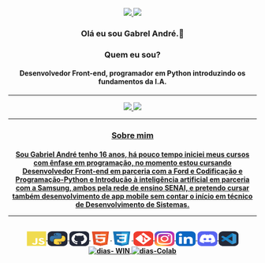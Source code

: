 
<div align='center'>
 
 <a href="https://instagram.com/gabriiell.andre_?utm_source=qr&igshid=NGExMmI2YTkyZg%3D%3D" target="_blank"><img src="https://img.shields.io/badge/-Instagram-%23E4405F?style=for-the-badge&amp;logo=instagram&amp;logoColor=white"> </a> <a href="https://www.linkedin.com/in/gabriel-andr%C3%A9-souza-de-oliveira-a2b291264/" target="_blank"><img src="https://img.shields.io/badge/-LinkedIn-%230077B5?style=for-the-badge&amp;logo=linkedin&amp;logoColor=white" style="max-width: 100%;"> </a> 
### Olá eu sou Gabrel André.👋
<h3>Quem eu sou?</h2>
<h4>
 <strong>Desenvolvedor Front-end,</strong> programador em Python introduzindo os fundamentos da I.A.
</h3>
<hr>
 


<div>

<div>
  <a href="https://github.com/gabrielandresoliveira">
  <img height="140em" src="https://github-readme-stats.vercel.app/api?username=gabrielandresoliveira&show_icons=true&theme=github_dark"/>
  <img height="140em" src="https://github-readme-stats.vercel.app/api/top-langs/?username=gabrielandresoliveira&theme=github_dark"/>
</div> 
 
<hr>
     
</div>
<h3>Sobre mim</h2>
<h4>

  
 <strong>Sou Gabriel André tenho 16 anos, há pouco tempo iniciei meus cursos com ênfase em programação, no momento estou cursando Desenvolvedor Front-end em parceria com a Ford e Codificação e Programação-Python e Introdução à inteligência artificial em parceria com a Samsung, ambos pela rede de ensino SENAI, e pretendo cursar também desenvolvimento de app mobile sem contar o início em técnico de Desenvolvimento de Sistemas. 

<hr>
   
<div style="display: inline_block"><br>
  <img align="center" alt="dias-Js" height="30" width="40" src="https://raw.githubusercontent.com/devicons/devicon/master/icons/javascript/javascript-plain.svg">
  <img align="center" alt="dias-Py" height="30" width="40" src="https://github.com/tandpfun/skill-icons/blob/main/icons/Python-Dark.svg">
  <img align="center" alt="dias-GitHub" height="30" width="40" src="https://github.com/tandpfun/skill-icons/blob/main/icons/Github-Dark.svg">
  <img align="center" alt="dias-HTML" height="30" width="40" src="https://raw.githubusercontent.com/devicons/devicon/master/icons/html5/html5-original.svg">
  <img align="center" alt="dias-CSS" height="30" width="40" src="https://raw.githubusercontent.com/devicons/devicon/master/icons/css3/css3-original.svg">
  <img align="center" alt="dias-Git" height="30" width="40" src="https://github.com/tandpfun/skill-icons/blob/main/icons/Git.svg">
  <img align="center" alt="dias-Instagram" height="30" width="40" src="https://github.com/tandpfun/skill-icons/blob/main/icons/Instagram.svg">
  <img align="center" alt="dias-LinkedIn" height="30" width="40" src="https://github.com/tandpfun/skill-icons/blob/main/icons/LinkedIn.svg">
  <img align="center" alt="dias-Discord" height="30" width="40" src="https://github.com/tandpfun/skill-icons/blob/main/icons/Discord.svg">
  <img align="center" alt="dias-  VScode" height="30" width="40" src="https://github.com/tandpfun/skill-icons/blob/main/icons/VSCode-Dark.svg">
  <img align="center" alt="dias-  WIN" height="30" width="40" src="https://camo.githubusercontent.com/a9c92e80647df26525548cfabd12b784c10016b63a9e263e7d0ab0aa8f47dddf/68747470733a2f2f63646e2e6a7364656c6976722e6e65742f67682f64657669636f6e732f64657669636f6e2f69636f6e732f77696e646f7773382f77696e646f7773382d6f726967696e616c2e737667">
  <img align="center" alt="dias-Colab" height="30" width="40" src="https://upload.wikimedia.org/wikipedia/commons/thumb/d/d0/Google_Colaboratory_SVG_Logo.svg/800px-Google_Colaboratory_SVG_Logo.svg.png?20221103151432">
</div>
<!--
**gabrielandresoliveira/gabrielandresoliveira** is a ✨ _special_ ✨ repository because its `README.md` (this file) appears on your GitHub profile.

Here are some ideas to get you started:

- 🔭 I’m currently working on ...
- 🌱 I’m currently learning ...
- 👯 I’m looking to collaborate on ...
- 🤔 I’m looking for help with ...
- 💬 Ask me about ...
- 📫 How to reach me: ...
- 😄 Pronouns: ...
- ⚡ Fun fact: ...
-->
